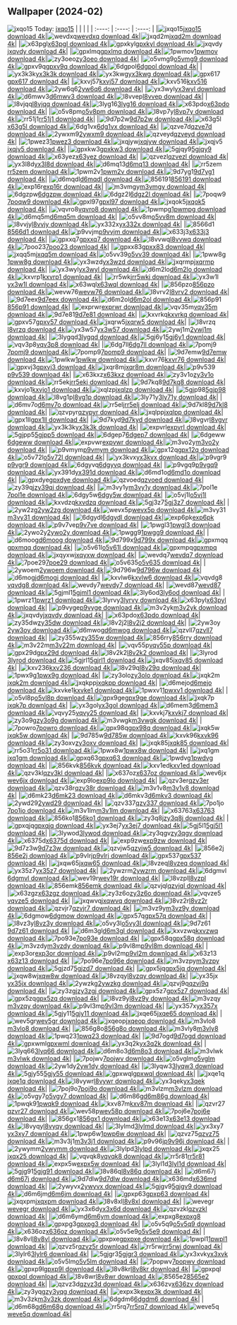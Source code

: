 ## Wallpaper (2024-02)
![jxqo15](https://w.wallhaven.cc/full/jx/wallhaven-jxqo15.png) Today: [jxqo15](https://th.wallhaven.cc/small/jx/jxqo15.jpg)
|      |      |      |
| :----: | :----: | :----: |
|![jxqo15](https://th.wallhaven.cc/small/jx/jxqo15.jpg)[jxqo15 download 4k](https://wallhaven.cc/w/jxqo15)|![wevdxq](https://th.wallhaven.cc/small/we/wevdxq.jpg)[wevdxq download 4k](https://wallhaven.cc/w/wevdxq)|![jxqd2m](https://th.wallhaven.cc/small/jx/jxqd2m.jpg)[jxqd2m download 4k](https://wallhaven.cc/w/jxqd2m)|
|![x63pgl](https://th.wallhaven.cc/small/x6/x63pgl.jpg)[x63pgl download 4k](https://wallhaven.cc/w/x63pgl)|![gpxkyl](https://th.wallhaven.cc/small/gp/gpxkyl.jpg)[gpxkyl download 4k](https://wallhaven.cc/w/gpxkyl)|![jxqvdy](https://th.wallhaven.cc/small/jx/jxqvdy.jpg)[jxqvdy download 4k](https://wallhaven.cc/w/jxqvdy)|
|![gpxlmq](https://th.wallhaven.cc/small/gp/gpxlmq.jpg)[gpxlmq download 4k](https://wallhaven.cc/w/gpxlmq)|![1pwmov](https://th.wallhaven.cc/small/1p/1pwmov.jpg)[1pwmov download 4k](https://wallhaven.cc/w/1pwmov)|![zy3oeo](https://th.wallhaven.cc/small/zy/zy3oeo.jpg)[zy3oeo download 4k](https://wallhaven.cc/w/zy3oeo)|
|![o5vmg9](https://th.wallhaven.cc/small/o5/o5vmg9.jpg)[o5vmg9 download 4k](https://wallhaven.cc/w/o5vmg9)|![gpxv9q](https://th.wallhaven.cc/small/gp/gpxv9q.jpg)[gpxv9q download 4k](https://wallhaven.cc/w/gpxv9q)|![6dgpol](https://th.wallhaven.cc/small/6d/6dgpol.jpg)[6dgpol download 4k](https://wallhaven.cc/w/6dgpol)|
|![yx3k3k](https://th.wallhaven.cc/small/yx/yx3k3k.jpg)[yx3k3k download 4k](https://wallhaven.cc/w/yx3k3k)|![yx3kwg](https://th.wallhaven.cc/small/yx/yx3kwg.jpg)[yx3kwg download 4k](https://wallhaven.cc/w/yx3kwg)|![gpx617](https://th.wallhaven.cc/small/gp/gpx617.jpg)[gpx617 download 4k](https://wallhaven.cc/w/gpx617)|
|![kxvj57](https://th.wallhaven.cc/small/kx/kxvj57.jpg)[kxvj57 download 4k](https://wallhaven.cc/w/kxvj57)|![kxv516](https://th.wallhaven.cc/small/kx/kxv516.jpg)[kxv516 download 4k](https://wallhaven.cc/w/kxv516)|![2yw6q6](https://th.wallhaven.cc/small/2y/2yw6q6.jpg)[2yw6q6 download 4k](https://wallhaven.cc/w/2yw6q6)|
|![yx3wyl](https://th.wallhaven.cc/small/yx/yx3wyl.jpg)[yx3wyl download 4k](https://wallhaven.cc/w/yx3wyl)|![d6mwv3](https://th.wallhaven.cc/small/d6/d6mwv3.jpg)[d6mwv3 download 4k](https://wallhaven.cc/w/d6mwv3)|![l8vvep](https://th.wallhaven.cc/small/l8/l8vvep.jpg)[l8vvep download 4k](https://wallhaven.cc/w/l8vvep)|
|![l8vjqq](https://th.wallhaven.cc/small/l8/l8vjqq.jpg)[l8vjqq download 4k](https://wallhaven.cc/w/l8vjqq)|![3lyg16](https://th.wallhaven.cc/small/3l/3lyg16.jpg)[3lyg16 download 4k](https://wallhaven.cc/w/3lyg16)|![x63pdo](https://th.wallhaven.cc/small/x6/x63pdo.jpg)[x63pdo download 4k](https://wallhaven.cc/w/x63pdo)|
|![o5v8pm](https://th.wallhaven.cc/small/o5/o5v8pm.jpg)[o5v8pm download 4k](https://wallhaven.cc/w/o5v8pm)|![l8vp7y](https://th.wallhaven.cc/small/l8/l8vp7y.jpg)[l8vp7y download 4k](https://wallhaven.cc/w/l8vp7y)|![rr51j1](https://th.wallhaven.cc/small/rr/rr51j1.jpg)[rr51j1 download 4k](https://wallhaven.cc/w/rr51j1)|
|![9d7p2w](https://th.wallhaven.cc/small/9d/9d7p2w.jpg)[9d7p2w download 4k](https://wallhaven.cc/w/9d7p2w)|![x63g5l](https://th.wallhaven.cc/small/x6/x63g5l.jpg)[x63g5l download 4k](https://wallhaven.cc/w/x63g5l)|![6dg1vx](https://th.wallhaven.cc/small/6d/6dg1vx.jpg)[6dg1vx download 4k](https://wallhaven.cc/w/6dg1vx)|
|![qzve7d](https://th.wallhaven.cc/small/qz/qzve7d.jpg)[qzve7d download 4k](https://wallhaven.cc/w/qzve7d)|![2ywxm9](https://th.wallhaven.cc/small/2y/2ywxm9.jpg)[2ywxm9 download 4k](https://wallhaven.cc/w/2ywxm9)|![qzveyd](https://th.wallhaven.cc/small/qz/qzveyd.jpg)[qzveyd download 4k](https://wallhaven.cc/w/qzveyd)|
|![1pwez3](https://th.wallhaven.cc/small/1p/1pwez3.jpg)[1pwez3 download 4k](https://wallhaven.cc/w/1pwez3)|![jxqjyw](https://th.wallhaven.cc/small/jx/jxqjyw.jpg)[jxqjyw download 4k](https://wallhaven.cc/w/jxqjyw)|![jxqjv5](https://th.wallhaven.cc/small/jx/jxqjv5.jpg)[jxqjv5 download 4k](https://wallhaven.cc/w/jxqjv5)|
|![gpxkw3](https://th.wallhaven.cc/small/gp/gpxkw3.jpg)[gpxkw3 download 4k](https://wallhaven.cc/w/gpxkw3)|![5gjqy9](https://th.wallhaven.cc/small/5g/5gjqy9.jpg)[5gjqy9 download 4k](https://wallhaven.cc/w/5gjqy9)|![x63yez](https://th.wallhaven.cc/small/x6/x63yez.jpg)[x63yez download 4k](https://wallhaven.cc/w/x63yez)|
|![qzvezl](https://th.wallhaven.cc/small/qz/qzvezl.jpg)[qzvezl download 4k](https://wallhaven.cc/w/qzvezl)|![yx3l8d](https://th.wallhaven.cc/small/yx/yx3l8d.jpg)[yx3l8d download 4k](https://wallhaven.cc/w/yx3l8d)|![d6mq13](https://th.wallhaven.cc/small/d6/d6mq13.jpg)[d6mq13 download 4k](https://wallhaven.cc/w/d6mq13)|
|![rr5zem](https://th.wallhaven.cc/small/rr/rr5zem.jpg)[rr5zem download 4k](https://wallhaven.cc/w/rr5zem)|![1pwm2v](https://th.wallhaven.cc/small/1p/1pwm2v.jpg)[1pwm2v download 4k](https://wallhaven.cc/w/1pwm2v)|![9d7yg1](https://th.wallhaven.cc/small/9d/9d7yg1.jpg)[9d7yg1 download 4k](https://wallhaven.cc/w/9d7yg1)|
|![d6mqdl](https://th.wallhaven.cc/small/d6/d6mqdl.jpg)[d6mqdl download 4k](https://wallhaven.cc/w/d6mqdl)|![856191](https://th.wallhaven.cc/small/85/856191.jpg)[856191 download 4k](https://wallhaven.cc/w/856191)|![exp16r](https://th.wallhaven.cc/small/ex/exp16r.jpg)[exp16r download 4k](https://wallhaven.cc/w/exp16r)|
|![m3vmgy](https://th.wallhaven.cc/small/m3/m3vmgy.jpg)[m3vmgy download 4k](https://wallhaven.cc/w/m3vmgy)|![6dgzpw](https://th.wallhaven.cc/small/6d/6dgzpw.jpg)[6dgzpw download 4k](https://wallhaven.cc/w/6dgzpw)|![6dgz2l](https://th.wallhaven.cc/small/6d/6dgz2l.jpg)[6dgz2l download 4k](https://wallhaven.cc/w/6dgz2l)|
|![7poqw9](https://th.wallhaven.cc/small/7p/7poqw9.jpg)[7poqw9 download 4k](https://wallhaven.cc/w/7poqw9)|![gpxl97](https://th.wallhaven.cc/small/gp/gpxl97.jpg)[gpxl97 download 4k](https://wallhaven.cc/w/gpxl97)|![jxqok5](https://th.wallhaven.cc/small/jx/jxqok5.jpg)[jxqok5 download 4k](https://wallhaven.cc/w/jxqok5)|
|![vqvro8](https://th.wallhaven.cc/small/vq/vqvro8.jpg)[vqvro8 download 4k](https://wallhaven.cc/w/vqvro8)|![1pwmpg](https://th.wallhaven.cc/small/1p/1pwmpg.jpg)[1pwmpg download 4k](https://wallhaven.cc/w/1pwmpg)|![d6mq5m](https://th.wallhaven.cc/small/d6/d6mq5m.jpg)[d6mq5m download 4k](https://wallhaven.cc/w/d6mq5m)|
|![o5vv8m](https://th.wallhaven.cc/small/o5/o5vv8m.jpg)[o5vv8m download 4k](https://wallhaven.cc/w/o5vv8m)|![l8vvjy](https://th.wallhaven.cc/small/l8/l8vvjy.jpg)[l8vvjy download 4k](https://wallhaven.cc/w/l8vvjy)|![yx332x](https://th.wallhaven.cc/small/yx/yx332x.jpg)[yx332x download 4k](https://wallhaven.cc/w/yx332x)|
|![8566d1](https://th.wallhaven.cc/small/85/8566d1.jpg)[8566d1 download 4k](https://wallhaven.cc/w/8566d1)|![p9vvjm](https://th.wallhaven.cc/small/p9/p9vvjm.jpg)[p9vvjm download 4k](https://wallhaven.cc/w/p9vvjm)|![x633j3](https://th.wallhaven.cc/small/x6/x633j3.jpg)[x633j3 download 4k](https://wallhaven.cc/w/x633j3)|
|![gpxxq7](https://th.wallhaven.cc/small/gp/gpxxq7.jpg)[gpxxq7 download 4k](https://wallhaven.cc/w/gpxxq7)|![l8vvwq](https://th.wallhaven.cc/small/l8/l8vvwq.jpg)[l8vvwq download 4k](https://wallhaven.cc/w/l8vvwq)|![7poo23](https://th.wallhaven.cc/small/7p/7poo23.jpg)[7poo23 download 4k](https://wallhaven.cc/w/7poo23)|
|![gpxx83](https://th.wallhaven.cc/small/gp/gpxx83.jpg)[gpxx83 download 4k](https://wallhaven.cc/w/gpxx83)|![jxqq5m](https://th.wallhaven.cc/small/jx/jxqq5m.jpg)[jxqq5m download 4k](https://wallhaven.cc/w/jxqq5m)|![o5vv39](https://th.wallhaven.cc/small/o5/o5vv39.jpg)[o5vv39 download 4k](https://wallhaven.cc/w/o5vv39)|
|![1pww8g](https://th.wallhaven.cc/small/1p/1pww8g.jpg)[1pww8g download 4k](https://wallhaven.cc/w/1pww8g)|![yx3wzd](https://th.wallhaven.cc/small/yx/yx3wzd.jpg)[yx3wzd download 4k](https://wallhaven.cc/w/yx3wzd)|![jxqrmp](https://th.wallhaven.cc/small/jx/jxqrmp.jpg)[jxqrmp download 4k](https://wallhaven.cc/w/jxqrmp)|
|![yx3wyl](https://th.wallhaven.cc/small/yx/yx3wyl.jpg)[yx3wyl download 4k](https://wallhaven.cc/w/yx3wyl)|![d6m2lo](https://th.wallhaven.cc/small/d6/d6m2lo.jpg)[d6m2lo download 4k](https://wallhaven.cc/w/d6m2lo)|![kxvrp1](https://th.wallhaven.cc/small/kx/kxvrp1.jpg)[kxvrp1 download 4k](https://wallhaven.cc/w/kxvrp1)|
|![rr5wkj](https://th.wallhaven.cc/small/rr/rr5wkj.jpg)[rr5wkj download 4k](https://wallhaven.cc/w/rr5wkj)|![yx3w1l](https://th.wallhaven.cc/small/yx/yx3w1l.jpg)[yx3w1l download 4k](https://wallhaven.cc/w/yx3w1l)|![x63wql](https://th.wallhaven.cc/small/x6/x63wql.jpg)[x63wql download 4k](https://wallhaven.cc/w/x63wql)|
|![856pzo](https://th.wallhaven.cc/small/85/856pzo.jpg)[856pzo download 4k](https://wallhaven.cc/w/856pzo)|![wevw76](https://th.wallhaven.cc/small/we/wevw76.jpg)[wevw76 download 4k](https://wallhaven.cc/w/wevw76)|![l8vrv2](https://th.wallhaven.cc/small/l8/l8vrv2.jpg)[l8vrv2 download 4k](https://wallhaven.cc/w/l8vrv2)|
|![9d7eex](https://th.wallhaven.cc/small/9d/9d7eex.jpg)[9d7eex download 4k](https://wallhaven.cc/w/9d7eex)|![d6m2ol](https://th.wallhaven.cc/small/d6/d6m2ol.jpg)[d6m2ol download 4k](https://wallhaven.cc/w/d6m2ol)|![856p91](https://th.wallhaven.cc/small/85/856p91.jpg)[856p91 download 4k](https://wallhaven.cc/w/856p91)|
|![exprwr](https://th.wallhaven.cc/small/ex/exprwr.jpg)[exprwr download 4k](https://wallhaven.cc/w/exprwr)|![vqv35m](https://th.wallhaven.cc/small/vq/vqv35m.jpg)[vqv35m download 4k](https://wallhaven.cc/w/vqv35m)|![9d7e81](https://th.wallhaven.cc/small/9d/9d7e81.jpg)[9d7e81 download 4k](https://wallhaven.cc/w/9d7e81)|
|![kxvrkq](https://th.wallhaven.cc/small/kx/kxvrkq.jpg)[kxvrkq download 4k](https://wallhaven.cc/w/kxvrkq)|![gpxv57](https://th.wallhaven.cc/small/gp/gpxv57.jpg)[gpxv57 download 4k](https://wallhaven.cc/w/gpxv57)|![jxqrw5](https://th.wallhaven.cc/small/jx/jxqrw5.jpg)[jxqrw5 download 4k](https://wallhaven.cc/w/jxqrw5)|
|![l8vrzq](https://th.wallhaven.cc/small/l8/l8vrzq.jpg)[l8vrzq download 4k](https://wallhaven.cc/w/l8vrzq)|![yx3w57](https://th.wallhaven.cc/small/yx/yx3w57.jpg)[yx3w57 download 4k](https://wallhaven.cc/w/yx3w57)|![2ywj1m](https://th.wallhaven.cc/small/2y/2ywj1m.jpg)[2ywj1m download 4k](https://wallhaven.cc/w/2ywj1m)|
|![3lygqd](https://th.wallhaven.cc/small/3l/3lygqd.jpg)[3lygqd download 4k](https://wallhaven.cc/w/3lygqd)|![5gj6y1](https://th.wallhaven.cc/small/5g/5gj6y1.jpg)[5gj6y1 download 4k](https://wallhaven.cc/w/5gj6y1)|![vqv3p8](https://th.wallhaven.cc/small/vq/vqv3p8.jpg)[vqv3p8 download 4k](https://wallhaven.cc/w/vqv3p8)|
|![6dg7ll](https://th.wallhaven.cc/small/6d/6dg7ll.jpg)[6dg7ll download 4k](https://wallhaven.cc/w/6dg7ll)|![7pomj9](https://th.wallhaven.cc/small/7p/7pomj9.jpg)[7pomj9 download 4k](https://wallhaven.cc/w/7pomj9)|![7pomp9](https://th.wallhaven.cc/small/7p/7pomp9.jpg)[7pomp9 download 4k](https://wallhaven.cc/w/7pomp9)|
|![9d7emw](https://th.wallhaven.cc/small/9d/9d7emw.jpg)[9d7emw download 4k](https://wallhaven.cc/w/9d7emw)|![1pwlkw](https://th.wallhaven.cc/small/1p/1pwlkw.jpg)[1pwlkw download 4k](https://wallhaven.cc/w/1pwlkw)|![kxvr76](https://th.wallhaven.cc/small/kx/kxvr76.jpg)[kxvr76 download 4k](https://wallhaven.cc/w/kxvr76)|
|![gpxvj3](https://th.wallhaven.cc/small/gp/gpxvj3.jpg)[gpxvj3 download 4k](https://wallhaven.cc/w/gpxvj3)|![jxqr8m](https://th.wallhaven.cc/small/jx/jxqr8m.jpg)[jxqr8m download 4k](https://wallhaven.cc/w/jxqr8m)|![p9v539](https://th.wallhaven.cc/small/p9/p9v539.jpg)[p9v539 download 4k](https://wallhaven.cc/w/p9v539)|
|![x63kxz](https://th.wallhaven.cc/small/x6/x63kxz.jpg)[x63kxz download 4k](https://wallhaven.cc/w/x63kxz)|![zy3v1o](https://th.wallhaven.cc/small/zy/zy3v1o.jpg)[zy3v1o download 4k](https://wallhaven.cc/w/zy3v1o)|![rr5ekj](https://th.wallhaven.cc/small/rr/rr5ekj.jpg)[rr5ekj download 4k](https://wallhaven.cc/w/rr5ekj)|
|![9d7kq8](https://th.wallhaven.cc/small/9d/9d7kq8.jpg)[9d7kq8 download 4k](https://wallhaven.cc/w/9d7kq8)|![kxvjo1](https://th.wallhaven.cc/small/kx/kxvjo1.jpg)[kxvjo1 download 4k](https://wallhaven.cc/w/kxvjo1)|![jxqlzp](https://th.wallhaven.cc/small/jx/jxqlzp.jpg)[jxqlzp download 4k](https://wallhaven.cc/w/jxqlzp)|
|![5gjp98](https://th.wallhaven.cc/small/5g/5gjp98.jpg)[5gjp98 download 4k](https://wallhaven.cc/w/5gjp98)|![l8vg1p](https://th.wallhaven.cc/small/l8/l8vg1p.jpg)[l8vg1p download 4k](https://wallhaven.cc/w/l8vg1p)|![3ly71y](https://th.wallhaven.cc/small/3l/3ly71y.jpg)[3ly71y download 4k](https://wallhaven.cc/w/3ly71y)|
|![d6mv7o](https://th.wallhaven.cc/small/d6/d6mv7o.jpg)[d6mv7o download 4k](https://wallhaven.cc/w/d6mv7o)|![rr5elj](https://th.wallhaven.cc/small/rr/rr5elj.jpg)[rr5elj download 4k](https://wallhaven.cc/w/rr5elj)|![9d7kl8](https://th.wallhaven.cc/small/9d/9d7kl8.jpg)[9d7kl8 download 4k](https://wallhaven.cc/w/9d7kl8)|
|![qzvpyr](https://th.wallhaven.cc/small/qz/qzvpyr.jpg)[qzvpyr download 4k](https://wallhaven.cc/w/qzvpyr)|![jxqlpp](https://th.wallhaven.cc/small/jx/jxqlpp.jpg)[jxqlpp download 4k](https://wallhaven.cc/w/jxqlpp)|![gpx1ll](https://th.wallhaven.cc/small/gp/gpx1ll.jpg)[gpx1ll download 4k](https://wallhaven.cc/w/gpx1ll)|
|![9d7kyd](https://th.wallhaven.cc/small/9d/9d7kyd.jpg)[9d7kyd download 4k](https://wallhaven.cc/w/9d7kyd)|![l8vgvr](https://th.wallhaven.cc/small/l8/l8vgvr.jpg)[l8vgvr download 4k](https://wallhaven.cc/w/l8vgvr)|![yx3k3k](https://th.wallhaven.cc/small/yx/yx3k3k.jpg)[yx3k3k download 4k](https://wallhaven.cc/w/yx3k3k)|
|![expvrl](https://th.wallhaven.cc/small/ex/expvrl.jpg)[expvrl download 4k](https://wallhaven.cc/w/expvrl)|![5gjpp5](https://th.wallhaven.cc/small/5g/5gjpp5.jpg)[5gjpp5 download 4k](https://wallhaven.cc/w/5gjpp5)|![6dgep7](https://th.wallhaven.cc/small/6d/6dgep7.jpg)[6dgep7 download 4k](https://wallhaven.cc/w/6dgep7)|
|![6dgeww](https://th.wallhaven.cc/small/6d/6dgeww.jpg)[6dgeww download 4k](https://wallhaven.cc/w/6dgeww)|![expvwr](https://th.wallhaven.cc/small/ex/expvwr.jpg)[expvwr download 4k](https://wallhaven.cc/w/expvwr)|![m3vo2y](https://th.wallhaven.cc/small/m3/m3vo2y.jpg)[m3vo2y download 4k](https://wallhaven.cc/w/m3vo2y)|
|![p9vmym](https://th.wallhaven.cc/small/p9/p9vmym.jpg)[p9vmym download 4k](https://wallhaven.cc/w/p9vmym)|![gpx12q](https://th.wallhaven.cc/small/gp/gpx12q.jpg)[gpx12q download 4k](https://wallhaven.cc/w/gpx12q)|![o5v72l](https://th.wallhaven.cc/small/o5/o5v72l.jpg)[o5v72l download 4k](https://wallhaven.cc/w/o5v72l)|
|![yx3kvx](https://th.wallhaven.cc/small/yx/yx3kvx.jpg)[yx3kvx download 4k](https://wallhaven.cc/w/yx3kvx)|![p9vgr9](https://th.wallhaven.cc/small/p9/p9vgr9.jpg)[p9vgr9 download 4k](https://wallhaven.cc/w/p9vgr9)|![6dgyvq](https://th.wallhaven.cc/small/6d/6dgyvq.jpg)[6dgyvq download 4k](https://wallhaven.cc/w/6dgyvq)|
|![p9vgq9](https://th.wallhaven.cc/small/p9/p9vgq9.jpg)[p9vgq9 download 4k](https://wallhaven.cc/w/p9vgq9)|![yx391d](https://th.wallhaven.cc/small/yx/yx391d.jpg)[yx391d download 4k](https://wallhaven.cc/w/yx391d)|![d6md1o](https://th.wallhaven.cc/small/d6/d6md1o.jpg)[d6md1o download 4k](https://wallhaven.cc/w/d6md1o)|
|![gpxdye](https://th.wallhaven.cc/small/gp/gpxdye.jpg)[gpxdye download 4k](https://wallhaven.cc/w/gpxdye)|![qzvoed](https://th.wallhaven.cc/small/qz/qzvoed.jpg)[qzvoed download 4k](https://wallhaven.cc/w/qzvoed)|![zy39qj](https://th.wallhaven.cc/small/zy/zy39qj.jpg)[zy39qj download 4k](https://wallhaven.cc/w/zy39qj)|
|![m3vy1y](https://th.wallhaven.cc/small/m3/m3vy1y.jpg)[m3vy1y download 4k](https://wallhaven.cc/w/m3vy1y)|![7pol1e](https://th.wallhaven.cc/small/7p/7pol1e.jpg)[7pol1e download 4k](https://wallhaven.cc/w/7pol1e)|![6dgy5w](https://th.wallhaven.cc/small/6d/6dgy5w.jpg)[6dgy5w download 4k](https://wallhaven.cc/w/6dgy5w)|
|![o5vj1l](https://th.wallhaven.cc/small/o5/o5vj1l.jpg)[o5vj1l download 4k](https://wallhaven.cc/w/o5vj1l)|![kxvdzq](https://th.wallhaven.cc/small/kx/kxvdzq.jpg)[kxvdzq download 4k](https://wallhaven.cc/w/kxvdzq)|![5gj3z7](https://th.wallhaven.cc/small/5g/5gj3z7.jpg)[5gj3z7 download 4k](https://wallhaven.cc/w/5gj3z7)|
|![2yw2zg](https://th.wallhaven.cc/small/2y/2yw2zg.jpg)[2yw2zg download 4k](https://wallhaven.cc/w/2yw2zg)|![wevx5p](https://th.wallhaven.cc/small/we/wevx5p.jpg)[wevx5p download 4k](https://wallhaven.cc/w/wevx5p)|![m3vy31](https://th.wallhaven.cc/small/m3/m3vy31.jpg)[m3vy31 download 4k](https://wallhaven.cc/w/m3vy31)|
|![6dgydl](https://th.wallhaven.cc/small/6d/6dgydl.jpg)[6dgydl download 4k](https://wallhaven.cc/w/6dgydl)|![exp6pk](https://th.wallhaven.cc/small/ex/exp6pk.jpg)[exp6pk download 4k](https://wallhaven.cc/w/exp6pk)|![p9v7ve](https://th.wallhaven.cc/small/p9/p9v7ve.jpg)[p9v7ve download 4k](https://wallhaven.cc/w/p9v7ve)|
|![1pwgl3](https://th.wallhaven.cc/small/1p/1pwgl3.jpg)[1pwgl3 download 4k](https://wallhaven.cc/w/1pwgl3)|![2ywo2y](https://th.wallhaven.cc/small/2y/2ywo2y.jpg)[2ywo2y download 4k](https://wallhaven.cc/w/2ywo2y)|![1pwgg9](https://th.wallhaven.cc/small/1p/1pwgg9.jpg)[1pwgg9 download 4k](https://wallhaven.cc/w/1pwgg9)|
|![d6moog](https://th.wallhaven.cc/small/d6/d6moog.jpg)[d6moog download 4k](https://wallhaven.cc/w/d6moog)|![9d799x](https://th.wallhaven.cc/small/9d/9d799x.jpg)[9d799x download 4k](https://wallhaven.cc/w/9d799x)|![gpxmqq](https://th.wallhaven.cc/small/gp/gpxmqq.jpg)[gpxmqq download 4k](https://wallhaven.cc/w/gpxmqq)|
|![o5v61l](https://th.wallhaven.cc/small/o5/o5v61l.jpg)[o5v61l download 4k](https://wallhaven.cc/w/o5v61l)|![gpxmpq](https://th.wallhaven.cc/small/gp/gpxmpq.jpg)[gpxmpq download 4k](https://wallhaven.cc/w/gpxmpq)|![jxqyxw](https://th.wallhaven.cc/small/jx/jxqyxw.jpg)[jxqyxw download 4k](https://wallhaven.cc/w/jxqyxw)|
|![wevdq7](https://th.wallhaven.cc/small/we/wevdq7.jpg)[wevdq7 download 4k](https://wallhaven.cc/w/wevdq7)|![7poe29](https://th.wallhaven.cc/small/7p/7poe29.jpg)[7poe29 download 4k](https://wallhaven.cc/w/7poe29)|![o5v635](https://th.wallhaven.cc/small/o5/o5v635.jpg)[o5v635 download 4k](https://wallhaven.cc/w/o5v635)|
|![2ywoem](https://th.wallhaven.cc/small/2y/2ywoem.jpg)[2ywoem download 4k](https://wallhaven.cc/w/2ywoem)|![9d796w](https://th.wallhaven.cc/small/9d/9d796w.jpg)[9d796w download 4k](https://wallhaven.cc/w/9d796w)|![d6mogj](https://th.wallhaven.cc/small/d6/d6mogj.jpg)[d6mogj download 4k](https://wallhaven.cc/w/d6mogj)|
|![kxvlw6](https://th.wallhaven.cc/small/kx/kxvlw6.jpg)[kxvlw6 download 4k](https://wallhaven.cc/w/kxvlw6)|![vqvdg8](https://th.wallhaven.cc/small/vq/vqvdg8.jpg)[vqvdg8 download 4k](https://wallhaven.cc/w/vqvdg8)|![wevdy7](https://th.wallhaven.cc/small/we/wevdy7.jpg)[wevdy7 download 4k](https://wallhaven.cc/w/wevdy7)|
|![wevd87](https://th.wallhaven.cc/small/we/wevd87.jpg)[wevd87 download 4k](https://wallhaven.cc/w/wevd87)|![5gjml1](https://th.wallhaven.cc/small/5g/5gjml1.jpg)[5gjml1 download 4k](https://wallhaven.cc/w/5gjml1)|![3ly6od](https://th.wallhaven.cc/small/3l/3ly6od.jpg)[3ly6od download 4k](https://wallhaven.cc/w/3ly6od)|
|![1pwrz1](https://th.wallhaven.cc/small/1p/1pwrz1.jpg)[1pwrz1 download 4k](https://wallhaven.cc/w/1pwrz1)|![3lyrvy](https://th.wallhaven.cc/small/3l/3lyrvy.jpg)[3lyrvy download 4k](https://wallhaven.cc/w/3lyrvy)|![x63pyl](https://th.wallhaven.cc/small/x6/x63pyl.jpg)[x63pyl download 4k](https://wallhaven.cc/w/x63pyl)|
|![p9vyge](https://th.wallhaven.cc/small/p9/p9vyge.jpg)[p9vyge download 4k](https://wallhaven.cc/w/p9vyge)|![m3v2yk](https://th.wallhaven.cc/small/m3/m3v2yk.jpg)[m3v2yk download 4k](https://wallhaven.cc/w/m3v2yk)|![jxqvdy](https://th.wallhaven.cc/small/jx/jxqvdy.jpg)[jxqvdy download 4k](https://wallhaven.cc/w/jxqvdy)|
|![x63pdo](https://th.wallhaven.cc/small/x6/x63pdo.jpg)[x63pdo download 4k](https://wallhaven.cc/w/x63pdo)|![zy35dw](https://th.wallhaven.cc/small/zy/zy35dw.jpg)[zy35dw download 4k](https://wallhaven.cc/w/zy35dw)|![l8v2j2](https://th.wallhaven.cc/small/l8/l8v2j2.jpg)[l8v2j2 download 4k](https://wallhaven.cc/w/l8v2j2)|
|![2yw3oy](https://th.wallhaven.cc/small/2y/2yw3oy.jpg)[2yw3oy download 4k](https://wallhaven.cc/w/2yw3oy)|![d6mwog](https://th.wallhaven.cc/small/d6/d6mwog.jpg)[d6mwog download 4k](https://wallhaven.cc/w/d6mwog)|![qzvll7](https://th.wallhaven.cc/small/qz/qzvll7.jpg)[qzvll7 download 4k](https://wallhaven.cc/w/qzvll7)|
|![zy355w](https://th.wallhaven.cc/small/zy/zy355w.jpg)[zy355w download 4k](https://wallhaven.cc/w/zy355w)|![856rry](https://th.wallhaven.cc/small/85/856rry.jpg)[856rry download 4k](https://wallhaven.cc/w/856rry)|![m3v22m](https://th.wallhaven.cc/small/m3/m3v22m.jpg)[m3v22m download 4k](https://wallhaven.cc/w/m3v22m)|
|![vqv55p](https://th.wallhaven.cc/small/vq/vqv55p.jpg)[vqv55p download 4k](https://wallhaven.cc/w/vqv55p)|![gpx29d](https://th.wallhaven.cc/small/gp/gpx29d.jpg)[gpx29d download 4k](https://wallhaven.cc/w/gpx29d)|![l8v2k2](https://th.wallhaven.cc/small/l8/l8v2k2.jpg)[l8v2k2 download 4k](https://wallhaven.cc/w/l8v2k2)|
|![3lyrod](https://th.wallhaven.cc/small/3l/3lyrod.jpg)[3lyrod download 4k](https://wallhaven.cc/w/3lyrod)|![5gjrl1](https://th.wallhaven.cc/small/5g/5gjrl1.jpg)[5gjrl1 download 4k](https://wallhaven.cc/w/5gjrl1)|![jxqv85](https://th.wallhaven.cc/small/jx/jxqv85.jpg)[jxqv85 download 4k](https://wallhaven.cc/w/jxqv85)|
|![kxv236](https://th.wallhaven.cc/small/kx/kxv236.jpg)[kxv236 download 4k](https://wallhaven.cc/w/kxv236)|![l8v29q](https://th.wallhaven.cc/small/l8/l8v29q.jpg)[l8v29q download 4k](https://wallhaven.cc/w/l8v29q)|![1pwx9g](https://th.wallhaven.cc/small/1p/1pwx9g.jpg)[1pwx9g download 4k](https://wallhaven.cc/w/1pwx9g)|
|![zy3olo](https://th.wallhaven.cc/small/zy/zy3olo.jpg)[zy3olo download 4k](https://wallhaven.cc/w/zy3olo)|![jxqk2m](https://th.wallhaven.cc/small/jx/jxqk2m.jpg)[jxqk2m download 4k](https://wallhaven.cc/w/jxqk2m)|![jxqkpp](https://th.wallhaven.cc/small/jx/jxqkpp.jpg)[jxqkpp download 4k](https://wallhaven.cc/w/jxqkpp)|
|![d6mejo](https://th.wallhaven.cc/small/d6/d6mejo.jpg)[d6mejo download 4k](https://wallhaven.cc/w/d6mejo)|![kxvke1](https://th.wallhaven.cc/small/kx/kxvke1.jpg)[kxvke1 download 4k](https://wallhaven.cc/w/kxvke1)|![1pwxv1](https://th.wallhaven.cc/small/1p/1pwxv1.jpg)[1pwxv1 download 4k](https://wallhaven.cc/w/1pwxv1)|
|![o5vl8p](https://th.wallhaven.cc/small/o5/o5vl8p.jpg)[o5vl8p download 4k](https://wallhaven.cc/w/o5vl8p)|![gpx9ge](https://th.wallhaven.cc/small/gp/gpx9ge.jpg)[gpx9ge download 4k](https://wallhaven.cc/w/gpx9ge)|![jxqk7p](https://th.wallhaven.cc/small/jx/jxqk7p.jpg)[jxqk7p download 4k](https://wallhaven.cc/w/jxqk7p)|
|![yx3gol](https://th.wallhaven.cc/small/yx/yx3gol.jpg)[yx3gol download 4k](https://wallhaven.cc/w/yx3gol)|![d6mem3](https://th.wallhaven.cc/small/d6/d6mem3.jpg)[d6mem3 download 4k](https://wallhaven.cc/w/d6mem3)|![vqvy25](https://th.wallhaven.cc/small/vq/vqvy25.jpg)[vqvy25 download 4k](https://wallhaven.cc/w/vqvy25)|
|![kxvkj7](https://th.wallhaven.cc/small/kx/kxvkj7.jpg)[kxvkj7 download 4k](https://wallhaven.cc/w/kxvkj7)|![zy3o9g](https://th.wallhaven.cc/small/zy/zy3o9g.jpg)[zy3o9g download 4k](https://wallhaven.cc/w/zy3o9g)|![m3vwgk](https://th.wallhaven.cc/small/m3/m3vwgk.jpg)[m3vwgk download 4k](https://wallhaven.cc/w/m3vwgk)|
|![7powro](https://th.wallhaven.cc/small/7p/7powro.jpg)[7powro download 4k](https://wallhaven.cc/w/7powro)|![gpx98q](https://th.wallhaven.cc/small/gp/gpx98q.jpg)[gpx98q download 4k](https://wallhaven.cc/w/gpx98q)|![jxqk5w](https://th.wallhaven.cc/small/jx/jxqk5w.jpg)[jxqk5w download 4k](https://wallhaven.cc/w/jxqk5w)|
|![9d785w](https://th.wallhaven.cc/small/9d/9d785w.jpg)[9d785w download 4k](https://wallhaven.cc/w/9d785w)|![kxvk96](https://th.wallhaven.cc/small/kx/kxvk96.jpg)[kxvk96 download 4k](https://wallhaven.cc/w/kxvk96)|![zy3oxv](https://th.wallhaven.cc/small/zy/zy3oxv.jpg)[zy3oxv download 4k](https://wallhaven.cc/w/zy3oxv)|
|![jxqk85](https://th.wallhaven.cc/small/jx/jxqk85.jpg)[jxqk85 download 4k](https://wallhaven.cc/w/jxqk85)|![rr5o31](https://th.wallhaven.cc/small/rr/rr5o31.jpg)[rr5o31 download 4k](https://wallhaven.cc/w/rr5o31)|![1pwx8w](https://th.wallhaven.cc/small/1p/1pwx8w.jpg)[1pwx8w download 4k](https://wallhaven.cc/w/1pwx8w)|
|![jxq1gm](https://th.wallhaven.cc/small/jx/jxq1gm.jpg)[jxq1gm download 4k](https://wallhaven.cc/w/jxq1gm)|![gpxq63](https://th.wallhaven.cc/small/gp/gpxq63.jpg)[gpxq63 download 4k](https://wallhaven.cc/w/gpxq63)|![1pwdvg](https://th.wallhaven.cc/small/1p/1pwdvg.jpg)[1pwdvg download 4k](https://wallhaven.cc/w/1pwdvg)|
|![856kvk](https://th.wallhaven.cc/small/85/856kvk.jpg)[856kvk download 4k](https://wallhaven.cc/w/856kvk)|![kxv1ed](https://th.wallhaven.cc/small/kx/kxv1ed.jpg)[kxv1ed download 4k](https://wallhaven.cc/w/kxv1ed)|![qzv3kl](https://th.wallhaven.cc/small/qz/qzv3kl.jpg)[qzv3kl download 4k](https://wallhaven.cc/w/qzv3kl)|
|![x637oz](https://th.wallhaven.cc/small/x6/x637oz.jpg)[x637oz download 4k](https://wallhaven.cc/w/x637oz)|![wev6jx](https://th.wallhaven.cc/small/we/wev6jx.jpg)[wev6jx download 4k](https://wallhaven.cc/w/wev6jx)|![exp9lo](https://th.wallhaven.cc/small/ex/exp9lo.jpg)[exp9lo download 4k](https://wallhaven.cc/w/exp9lo)|
|![qzv3er](https://th.wallhaven.cc/small/qz/qzv3er.jpg)[qzv3er download 4k](https://wallhaven.cc/w/qzv3er)|![qzv38r](https://th.wallhaven.cc/small/qz/qzv38r.jpg)[qzv38r download 4k](https://wallhaven.cc/w/qzv38r)|![m3v1v8](https://th.wallhaven.cc/small/m3/m3v1v8.jpg)[m3v1v8 download 4k](https://wallhaven.cc/w/m3v1v8)|
|![d6mk23](https://th.wallhaven.cc/small/d6/d6mk23.jpg)[d6mk23 download 4k](https://wallhaven.cc/w/d6mk23)|![d6mkv3](https://th.wallhaven.cc/small/d6/d6mkv3.jpg)[d6mkv3 download 4k](https://wallhaven.cc/w/d6mkv3)|![2ywd29](https://th.wallhaven.cc/small/2y/2ywd29.jpg)[2ywd29 download 4k](https://wallhaven.cc/w/2ywd29)|
|![qzv337](https://th.wallhaven.cc/small/qz/qzv337.jpg)[qzv337 download 4k](https://wallhaven.cc/w/qzv337)|![7po1jo](https://th.wallhaven.cc/small/7p/7po1jo.jpg)[7po1jo download 4k](https://wallhaven.cc/w/7po1jo)|![m3v1lm](https://th.wallhaven.cc/small/m3/m3v1lm.jpg)[m3v1lm download 4k](https://wallhaven.cc/w/m3v1lm)|
|![x63763](https://th.wallhaven.cc/small/x6/x63763.jpg)[x63763 download 4k](https://wallhaven.cc/w/x63763)|![856ko1](https://th.wallhaven.cc/small/85/856ko1.jpg)[856ko1 download 4k](https://wallhaven.cc/w/856ko1)|![zy3q8j](https://th.wallhaven.cc/small/zy/zy3q8j.jpg)[zy3q8j download 4k](https://wallhaven.cc/w/zy3q8j)|
|![gpxqjq](https://th.wallhaven.cc/small/gp/gpxqjq.jpg)[gpxqjq download 4k](https://wallhaven.cc/w/gpxqjq)|![yx3ej7](https://th.wallhaven.cc/small/yx/yx3ej7.jpg)[yx3ej7 download 4k](https://wallhaven.cc/w/yx3ej7)|![5gj5l1](https://th.wallhaven.cc/small/5g/5gj5l1.jpg)[5gj5l1 download 4k](https://wallhaven.cc/w/5gj5l1)|
|![3lywod](https://th.wallhaven.cc/small/3l/3lywod.jpg)[3lywod download 4k](https://wallhaven.cc/w/3lywod)|![zy3qgv](https://th.wallhaven.cc/small/zy/zy3qgv.jpg)[zy3qgv download 4k](https://wallhaven.cc/w/zy3qgv)|![x6375d](https://th.wallhaven.cc/small/x6/x6375d.jpg)[x6375d download 4k](https://wallhaven.cc/w/x6375d)|
|![exp9zw](https://th.wallhaven.cc/small/ex/exp9zw.jpg)[exp9zw download 4k](https://wallhaven.cc/w/exp9zw)|![9d7z3w](https://th.wallhaven.cc/small/9d/9d7z3w.jpg)[9d7z3w download 4k](https://wallhaven.cc/w/9d7z3w)|![qzvjw5](https://th.wallhaven.cc/small/qz/qzvjw5.jpg)[qzvjw5 download 4k](https://wallhaven.cc/w/qzvjw5)|
|![856e2j](https://th.wallhaven.cc/small/85/856e2j.jpg)[856e2j download 4k](https://wallhaven.cc/w/856e2j)|![p9vlrj](https://th.wallhaven.cc/small/p9/p9vlrj.jpg)[p9vlrj download 4k](https://wallhaven.cc/w/p9vlrj)|![gpx537](https://th.wallhaven.cc/small/gp/gpx537.jpg)[gpx537 download 4k](https://wallhaven.cc/w/gpx537)|
|![jxqw65](https://th.wallhaven.cc/small/jx/jxqw65.jpg)[jxqw65 download 4k](https://wallhaven.cc/w/jxqw65)|![l8vzeq](https://th.wallhaven.cc/small/l8/l8vzeq.jpg)[l8vzeq download 4k](https://wallhaven.cc/w/l8vzeq)|![yx35z7](https://th.wallhaven.cc/small/yx/yx35z7.jpg)[yx35z7 download 4k](https://wallhaven.cc/w/yx35z7)|
|![2ywzrm](https://th.wallhaven.cc/small/2y/2ywzrm.jpg)[2ywzrm download 4k](https://wallhaven.cc/w/2ywzrm)|![6dgmvl](https://th.wallhaven.cc/small/6d/6dgmvl.jpg)[6dgmvl download 4k](https://wallhaven.cc/w/6dgmvl)|![wev19r](https://th.wallhaven.cc/small/we/wev19r.jpg)[wev19r download 4k](https://wallhaven.cc/w/wev19r)|
|![l8vzpl](https://th.wallhaven.cc/small/l8/l8vzpl.jpg)[l8vzpl download 4k](https://wallhaven.cc/w/l8vzpl)|![856emk](https://th.wallhaven.cc/small/85/856emk.jpg)[856emk download 4k](https://wallhaven.cc/w/856emk)|![qzvjql](https://th.wallhaven.cc/small/qz/qzvjql.jpg)[qzvjql download 4k](https://wallhaven.cc/w/qzvjql)|
|![x63zgz](https://th.wallhaven.cc/small/x6/x63zgz.jpg)[x63zgz download 4k](https://wallhaven.cc/w/x63zgz)|![zy3z6o](https://th.wallhaven.cc/small/zy/zy3z6o.jpg)[zy3z6o download 4k](https://wallhaven.cc/w/zy3z6o)|![vqvze5](https://th.wallhaven.cc/small/vq/vqvze5.jpg)[vqvze5 download 4k](https://wallhaven.cc/w/vqvze5)|
|![jxqwvq](https://th.wallhaven.cc/small/jx/jxqwvq.jpg)[jxqwvq download 4k](https://wallhaven.cc/w/jxqwvq)|![l8vz2r](https://th.wallhaven.cc/small/l8/l8vz2r.jpg)[l8vz2r download 4k](https://wallhaven.cc/w/l8vz2r)|![qzvjr7](https://th.wallhaven.cc/small/qz/qzvjr7.jpg)[qzvjr7 download 4k](https://wallhaven.cc/w/qzvjr7)|
|![m3vz9y](https://th.wallhaven.cc/small/m3/m3vz9y.jpg)[m3vz9y download 4k](https://wallhaven.cc/w/m3vz9y)|![6dgmow](https://th.wallhaven.cc/small/6d/6dgmow.jpg)[6dgmow download 4k](https://wallhaven.cc/w/6dgmow)|![gpx57q](https://th.wallhaven.cc/small/gp/gpx57q.jpg)[gpx57q download 4k](https://wallhaven.cc/w/gpx57q)|
|![l8vz3y](https://th.wallhaven.cc/small/l8/l8vz3y.jpg)[l8vz3y download 4k](https://wallhaven.cc/w/l8vz3y)|![o5vy3l](https://th.wallhaven.cc/small/o5/o5vy3l.jpg)[o5vy3l download 4k](https://wallhaven.cc/w/o5vy3l)|![9d7z61](https://th.wallhaven.cc/small/9d/9d7z61.jpg)[9d7z61 download 4k](https://wallhaven.cc/w/9d7z61)|
|![d6m3gl](https://th.wallhaven.cc/small/d6/d6m3gl.jpg)[d6m3gl download 4k](https://wallhaven.cc/w/d6m3gl)|![kxvzwq](https://th.wallhaven.cc/small/kx/kxvzwq.jpg)[kxvzwq download 4k](https://wallhaven.cc/w/kxvzwq)|![7po93e](https://th.wallhaven.cc/small/7p/7po93e.jpg)[7po93e download 4k](https://wallhaven.cc/w/7po93e)|
|![gpx58q](https://th.wallhaven.cc/small/gp/gpx58q.jpg)[gpx58q download 4k](https://wallhaven.cc/w/gpx58q)|![m3vzdy](https://th.wallhaven.cc/small/m3/m3vzdy.jpg)[m3vzdy download 4k](https://wallhaven.cc/w/m3vzdy)|![p9vl8m](https://th.wallhaven.cc/small/p9/p9vl8m.jpg)[p9vl8m download 4k](https://wallhaven.cc/w/p9vl8m)|
|![exp3or](https://th.wallhaven.cc/small/ex/exp3or.jpg)[exp3or download 4k](https://wallhaven.cc/w/exp3or)|![p9vl2m](https://th.wallhaven.cc/small/p9/p9vl2m.jpg)[p9vl2m download 4k](https://wallhaven.cc/w/p9vl2m)|![x63z13](https://th.wallhaven.cc/small/x6/x63z13.jpg)[x63z13 download 4k](https://wallhaven.cc/w/x63z13)|
|![7po96e](https://th.wallhaven.cc/small/7p/7po96e.jpg)[7po96e download 4k](https://wallhaven.cc/w/7po96e)|![m3vzpy](https://th.wallhaven.cc/small/m3/m3vzpy.jpg)[m3vzpy download 4k](https://wallhaven.cc/w/m3vzpy)|![5gjzd7](https://th.wallhaven.cc/small/5g/5gjzd7.jpg)[5gjzd7 download 4k](https://wallhaven.cc/w/5gjzd7)|
|![gpx5jq](https://th.wallhaven.cc/small/gp/gpx5jq.jpg)[gpx5jq download 4k](https://wallhaven.cc/w/gpx5jq)|![jxqw8w](https://th.wallhaven.cc/small/jx/jxqw8w.jpg)[jxqw8w download 4k](https://wallhaven.cc/w/jxqw8w)|![l8vzqy](https://th.wallhaven.cc/small/l8/l8vzqy.jpg)[l8vzqy download 4k](https://wallhaven.cc/w/l8vzqy)|
|![yx35jx](https://th.wallhaven.cc/small/yx/yx35jx.jpg)[yx35jx download 4k](https://wallhaven.cc/w/yx35jx)|![2ywzkg](https://th.wallhaven.cc/small/2y/2ywzkg.jpg)[2ywzkg download 4k](https://wallhaven.cc/w/2ywzkg)|![qzvj9q](https://th.wallhaven.cc/small/qz/qzvj9q.jpg)[qzvj9q download 4k](https://wallhaven.cc/w/qzvj9q)|
|![zy3zgj](https://th.wallhaven.cc/small/zy/zy3zgj.jpg)[zy3zgj download 4k](https://wallhaven.cc/w/zy3zgj)|![gpx5z7](https://th.wallhaven.cc/small/gp/gpx5z7.jpg)[gpx5z7 download 4k](https://wallhaven.cc/w/gpx5z7)|![gpx5zq](https://th.wallhaven.cc/small/gp/gpx5zq.jpg)[gpx5zq download 4k](https://wallhaven.cc/w/gpx5zq)|
|![l8vz9y](https://th.wallhaven.cc/small/l8/l8vz9y.jpg)[l8vz9y download 4k](https://wallhaven.cc/w/l8vz9y)|![m3vzqy](https://th.wallhaven.cc/small/m3/m3vzqy.jpg)[m3vzqy download 4k](https://wallhaven.cc/w/m3vzqy)|![p9vl3m](https://th.wallhaven.cc/small/p9/p9vl3m.jpg)[p9vl3m download 4k](https://wallhaven.cc/w/p9vl3m)|
|![yx357x](https://th.wallhaven.cc/small/yx/yx357x.jpg)[yx357x download 4k](https://wallhaven.cc/w/yx357x)|![5gjy11](https://th.wallhaven.cc/small/5g/5gjy11.jpg)[5gjy11 download 4k](https://wallhaven.cc/w/5gjy11)|![jxqe65](https://th.wallhaven.cc/small/jx/jxqe65.jpg)[jxqe65 download 4k](https://wallhaven.cc/w/jxqe65)|
|![wev5gr](https://th.wallhaven.cc/small/we/wev5gr.jpg)[wev5gr download 4k](https://wallhaven.cc/w/wev5gr)|![jxqeop](https://th.wallhaven.cc/small/jx/jxqeop.jpg)[jxqeop download 4k](https://wallhaven.cc/w/jxqeop)|![m3vlo8](https://th.wallhaven.cc/small/m3/m3vlo8.jpg)[m3vlo8 download 4k](https://wallhaven.cc/w/m3vlo8)|
|![856g8o](https://th.wallhaven.cc/small/85/856g8o.jpg)[856g8o download 4k](https://wallhaven.cc/w/856g8o)|![m3vly8](https://th.wallhaven.cc/small/m3/m3vly8.jpg)[m3vly8 download 4k](https://wallhaven.cc/w/m3vly8)|![1pwq23](https://th.wallhaven.cc/small/1p/1pwq23.jpg)[1pwq23 download 4k](https://wallhaven.cc/w/1pwq23)|
|![9d7ogd](https://th.wallhaven.cc/small/9d/9d7ogd.jpg)[9d7ogd download 4k](https://wallhaven.cc/w/9d7ogd)|![gpxwml](https://th.wallhaven.cc/small/gp/gpxwml.jpg)[gpxwml download 4k](https://wallhaven.cc/w/gpxwml)|![yx3q2k](https://th.wallhaven.cc/small/yx/yx3q2k.jpg)[yx3q2k download 4k](https://wallhaven.cc/w/yx3q2k)|
|![3lyq66](https://th.wallhaven.cc/small/3l/3lyq66.jpg)[3lyq66 download 4k](https://wallhaven.cc/w/3lyq66)|![d6m8o3](https://th.wallhaven.cc/small/d6/d6m8o3.jpg)[d6m8o3 download 4k](https://wallhaven.cc/w/d6m8o3)|![m3vlwk](https://th.wallhaven.cc/small/m3/m3vlwk.jpg)[m3vlwk download 4k](https://wallhaven.cc/w/m3vlwk)|
|![7pojwv](https://th.wallhaven.cc/small/7p/7pojwv.jpg)[7pojwv download 4k](https://wallhaven.cc/w/7pojwv)|![o5vglm](https://th.wallhaven.cc/small/o5/o5vglm.jpg)[o5vglm download 4k](https://wallhaven.cc/w/o5vglm)|![2yw1dy](https://th.wallhaven.cc/small/2y/2yw1dy.jpg)[2yw1dy download 4k](https://wallhaven.cc/w/2yw1dy)|
|![3lyqw3](https://th.wallhaven.cc/small/3l/3lyqw3.jpg)[3lyqw3 download 4k](https://wallhaven.cc/w/3lyqw3)|![5gjy55](https://th.wallhaven.cc/small/5g/5gjy55.jpg)[5gjy55 download 4k](https://wallhaven.cc/w/5gjy55)|![gpxwql](https://th.wallhaven.cc/small/gp/gpxwql.jpg)[gpxwql download 4k](https://wallhaven.cc/w/gpxwql)|
|![jxqe1q](https://th.wallhaven.cc/small/jx/jxqe1q.jpg)[jxqe1q download 4k](https://wallhaven.cc/w/jxqe1q)|![l8vywr](https://th.wallhaven.cc/small/l8/l8vywr.jpg)[l8vywr download 4k](https://wallhaven.cc/w/l8vywr)|![yx3qek](https://th.wallhaven.cc/small/yx/yx3qek.jpg)[yx3qek download 4k](https://wallhaven.cc/w/yx3qek)|
|![7poj9o](https://th.wallhaven.cc/small/7p/7poj9o.jpg)[7poj9o download 4k](https://wallhaven.cc/w/7poj9o)|![m3vlzm](https://th.wallhaven.cc/small/m3/m3vlzm.jpg)[m3vlzm download 4k](https://wallhaven.cc/w/m3vlzm)|![o5vgy7](https://th.wallhaven.cc/small/o5/o5vgy7.jpg)[o5vgy7 download 4k](https://wallhaven.cc/w/o5vgy7)|
|![d6m86g](https://th.wallhaven.cc/small/d6/d6m86g.jpg)[d6m86g download 4k](https://wallhaven.cc/w/d6m86g)|![1pwqk9](https://th.wallhaven.cc/small/1p/1pwqk9.jpg)[1pwqk9 download 4k](https://wallhaven.cc/w/1pwqk9)|![kxv87m](https://th.wallhaven.cc/small/kx/kxv87m.jpg)[kxv87m download 4k](https://wallhaven.cc/w/kxv87m)|
|![qzvr27](https://th.wallhaven.cc/small/qz/qzvr27.jpg)[qzvr27 download 4k](https://wallhaven.cc/w/qzvr27)|![wev58p](https://th.wallhaven.cc/small/we/wev58p.jpg)[wev58p download 4k](https://wallhaven.cc/w/wev58p)|![7poj6e](https://th.wallhaven.cc/small/7p/7poj6e.jpg)[7poj6e download 4k](https://wallhaven.cc/w/7poj6e)|
|![856gx1](https://th.wallhaven.cc/small/85/856gx1.jpg)[856gx1 download 4k](https://wallhaven.cc/w/856gx1)|![x63e13](https://th.wallhaven.cc/small/x6/x63e13.jpg)[x63e13 download 4k](https://wallhaven.cc/w/x63e13)|![l8vyqy](https://th.wallhaven.cc/small/l8/l8vyqy.jpg)[l8vyqy download 4k](https://wallhaven.cc/w/l8vyqy)|
|![3lylmd](https://th.wallhaven.cc/small/3l/3lylmd.jpg)[3lylmd download 4k](https://wallhaven.cc/w/3lylmd)|![yx3xy7](https://th.wallhaven.cc/small/yx/yx3xy7.jpg)[yx3xy7 download 4k](https://wallhaven.cc/w/yx3xy7)|![1pwp6w](https://th.wallhaven.cc/small/1p/1pwp6w.jpg)[1pwp6w download 4k](https://wallhaven.cc/w/1pwp6w)|
|![qzvz75](https://th.wallhaven.cc/small/qz/qzvz75.jpg)[qzvz75 download 4k](https://wallhaven.cc/w/qzvz75)|![m3v3j1](https://th.wallhaven.cc/small/m3/m3v3j1.jpg)[m3v3j1 download 4k](https://wallhaven.cc/w/m3v3j1)|![p9v96j](https://th.wallhaven.cc/small/p9/p9v96j.jpg)[p9v96j download 4k](https://wallhaven.cc/w/p9v96j)|
|![2ywymm](https://th.wallhaven.cc/small/2y/2ywymm.jpg)[2ywymm download 4k](https://wallhaven.cc/w/2ywymm)|![3lylpd](https://th.wallhaven.cc/small/3l/3lylpd.jpg)[3lylpd download 4k](https://wallhaven.cc/w/3lylpd)|![jxqx25](https://th.wallhaven.cc/small/jx/jxqx25.jpg)[jxqx25 download 4k](https://wallhaven.cc/w/jxqx25)|
|![vqvqk8](https://th.wallhaven.cc/small/vq/vqvqk8.jpg)[vqvqk8 download 4k](https://wallhaven.cc/w/vqvqk8)|![rr5r81](https://th.wallhaven.cc/small/rr/rr5r81.jpg)[rr5r81 download 4k](https://wallhaven.cc/w/rr5r81)|![expx5w](https://th.wallhaven.cc/small/ex/expx5w.jpg)[expx5w download 4k](https://wallhaven.cc/w/expx5w)|
|![3lyl1d](https://th.wallhaven.cc/small/3l/3lyl1d.jpg)[3lyl1d download 4k](https://wallhaven.cc/w/3lyl1d)|![5gjg91](https://th.wallhaven.cc/small/5g/5gjg91.jpg)[5gjg91 download 4k](https://wallhaven.cc/w/5gjg91)|![l8v86q](https://th.wallhaven.cc/small/l8/l8v86q.jpg)[l8v86q download 4k](https://wallhaven.cc/w/l8v86q)|
|![d6m67j](https://th.wallhaven.cc/small/d6/d6m67j.jpg)[d6m67j download 4k](https://wallhaven.cc/w/d6m67j)|![9d7dlw](https://th.wallhaven.cc/small/9d/9d7dlw.jpg)[9d7dlw download 4k](https://wallhaven.cc/w/9d7dlw)|![x636md](https://th.wallhaven.cc/small/x6/x636md.jpg)[x636md download 4k](https://wallhaven.cc/w/x636md)|
|![2ywyvx](https://th.wallhaven.cc/small/2y/2ywyvx.jpg)[2ywyvx download 4k](https://wallhaven.cc/w/2ywyvx)|![5gjgv9](https://th.wallhaven.cc/small/5g/5gjgv9.jpg)[5gjgv9 download 4k](https://wallhaven.cc/w/5gjgv9)|![d6m6jm](https://th.wallhaven.cc/small/d6/d6m6jm.jpg)[d6m6jm download 4k](https://wallhaven.cc/w/d6m6jm)|
|![gpxp63](https://th.wallhaven.cc/small/gp/gpxp63.jpg)[gpxp63 download 4k](https://wallhaven.cc/w/gpxp63)|![jxqxpm](https://th.wallhaven.cc/small/jx/jxqxpm.jpg)[jxqxpm download 4k](https://wallhaven.cc/w/jxqxpm)|![l8v8xl](https://th.wallhaven.cc/small/l8/l8v8xl.jpg)[l8v8xl download 4k](https://wallhaven.cc/w/l8v8xl)|
|![wevegr](https://th.wallhaven.cc/small/we/wevegr.jpg)[wevegr download 4k](https://wallhaven.cc/w/wevegr)|![yx3x6d](https://th.wallhaven.cc/small/yx/yx3x6d.jpg)[yx3x6d download 4k](https://wallhaven.cc/w/yx3x6d)|![qzvzkl](https://th.wallhaven.cc/small/qz/qzvzkl.jpg)[qzvzkl download 4k](https://wallhaven.cc/w/qzvzkl)|
|![d6m6ym](https://th.wallhaven.cc/small/d6/d6m6ym.jpg)[d6m6ym download 4k](https://wallhaven.cc/w/d6m6ym)|![expxg8](https://th.wallhaven.cc/small/ex/expxg8.jpg)[expxg8 download 4k](https://wallhaven.cc/w/expxg8)|![gpxpg3](https://th.wallhaven.cc/small/gp/gpxpg3.jpg)[gpxpg3 download 4k](https://wallhaven.cc/w/gpxpg3)|
|![o5v5q9](https://th.wallhaven.cc/small/o5/o5v5q9.jpg)[o5v5q9 download 4k](https://wallhaven.cc/w/o5v5q9)|![x636oz](https://th.wallhaven.cc/small/x6/x636oz.jpg)[x636oz download 4k](https://wallhaven.cc/w/x636oz)|![o5v5e9](https://th.wallhaven.cc/small/o5/o5v5e9.jpg)[o5v5e9 download 4k](https://wallhaven.cc/w/o5v5e9)|
|![l8v8vl](https://th.wallhaven.cc/small/l8/l8v8vl.jpg)[l8v8vl download 4k](https://wallhaven.cc/w/l8v8vl)|![gpxpxe](https://th.wallhaven.cc/small/gp/gpxpxe.jpg)[gpxpxe download 4k](https://wallhaven.cc/w/gpxpxe)|![1pwpl1](https://th.wallhaven.cc/small/1p/1pwpl1.jpg)[1pwpl1 download 4k](https://wallhaven.cc/w/1pwpl1)|
|![qzvz5r](https://th.wallhaven.cc/small/qz/qzvz5r.jpg)[qzvz5r download 4k](https://wallhaven.cc/w/qzvz5r)|![rr5rwj](https://th.wallhaven.cc/small/rr/rr5rwj.jpg)[rr5rwj download 4k](https://wallhaven.cc/w/rr5rwj)|![3lylr6](https://th.wallhaven.cc/small/3l/3lylr6.jpg)[3lylr6 download 4k](https://wallhaven.cc/w/3lylr6)|
|![5gjgr3](https://th.wallhaven.cc/small/5g/5gjgr3.jpg)[5gjgr3 download 4k](https://wallhaven.cc/w/5gjgr3)|![yx3xvk](https://th.wallhaven.cc/small/yx/yx3xvk.jpg)[yx3xvk download 4k](https://wallhaven.cc/w/yx3xvk)|![o5v5lm](https://th.wallhaven.cc/small/o5/o5v5lm.jpg)[o5v5lm download 4k](https://wallhaven.cc/w/o5v5lm)|
|![7popwv](https://th.wallhaven.cc/small/7p/7popwv.jpg)[7popwv download 4k](https://wallhaven.cc/w/7popwv)|![gpxp9l](https://th.wallhaven.cc/small/gp/gpxp9l.jpg)[gpxp9l download 4k](https://wallhaven.cc/w/gpxp9l)|![l8v8kr](https://th.wallhaven.cc/small/l8/l8v8kr.jpg)[l8v8kr download 4k](https://wallhaven.cc/w/l8v8kr)|
|![gpxpql](https://th.wallhaven.cc/small/gp/gpxpql.jpg)[gpxpql download 4k](https://wallhaven.cc/w/gpxpql)|![l8v8wr](https://th.wallhaven.cc/small/l8/l8v8wr.jpg)[l8v8wr download 4k](https://wallhaven.cc/w/l8v8wr)|![8565e2](https://th.wallhaven.cc/small/85/8565e2.jpg)[8565e2 download 4k](https://wallhaven.cc/w/8565e2)|
|![qzvz3d](https://th.wallhaven.cc/small/qz/qzvz3d.jpg)[qzvz3d download 4k](https://wallhaven.cc/w/qzvz3d)|![x636zv](https://th.wallhaven.cc/small/x6/x636zv.jpg)[x636zv download 4k](https://wallhaven.cc/w/x636zv)|![zy3yqg](https://th.wallhaven.cc/small/zy/zy3yqg.jpg)[zy3yqg download 4k](https://wallhaven.cc/w/zy3yqg)|
|![expx3k](https://th.wallhaven.cc/small/ex/expx3k.jpg)[expx3k download 4k](https://wallhaven.cc/w/expx3k)|![m3v3zk](https://th.wallhaven.cc/small/m3/m3v3zk.jpg)[m3v3zk download 4k](https://wallhaven.cc/w/m3v3zk)|![6dgdm6](https://th.wallhaven.cc/small/6d/6dgdm6.jpg)[6dgdm6 download 4k](https://wallhaven.cc/w/6dgdm6)|
|![d6m68g](https://th.wallhaven.cc/small/d6/d6m68g.jpg)[d6m68g download 4k](https://wallhaven.cc/w/d6m68g)|![rr5rq7](https://th.wallhaven.cc/small/rr/rr5rq7.jpg)[rr5rq7 download 4k](https://wallhaven.cc/w/rr5rq7)|![weve5q](https://th.wallhaven.cc/small/we/weve5q.jpg)[weve5q download 4k](https://wallhaven.cc/w/weve5q)|
